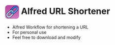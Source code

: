 # <img src="Workflow/icon.png" width="45" align="center" alt="icon"> Alfred URL Shortener
 
- Alfred Workflow for shortening a URL
- For personal use
- Feel free to download and modify

